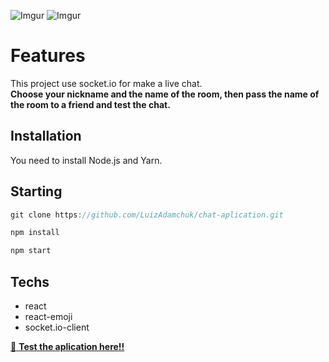 ![Imgur](https://i.imgur.com/mvvQ865m.png)
![Imgur](https://i.imgur.com/eA0jsDZm.png)

# Features

This project use socket.io for make a live chat.<br/>
 **Choose your nickname and the name of the room, then pass the name of the room to a friend and test the chat.** 


## Installation

You need to install Node.js and Yarn.

## Starting

```jsx
git clone https://github.com/LuizAdamchuk/chat-aplication.git

```
```jsx
npm install

```
```jsx
npm start

```

## Techs

- react
- react-emoji
- socket.io-client

[:rocket: **Test the aplication here!!**](https://chat-aplication-dmchk.netlify.app/)
